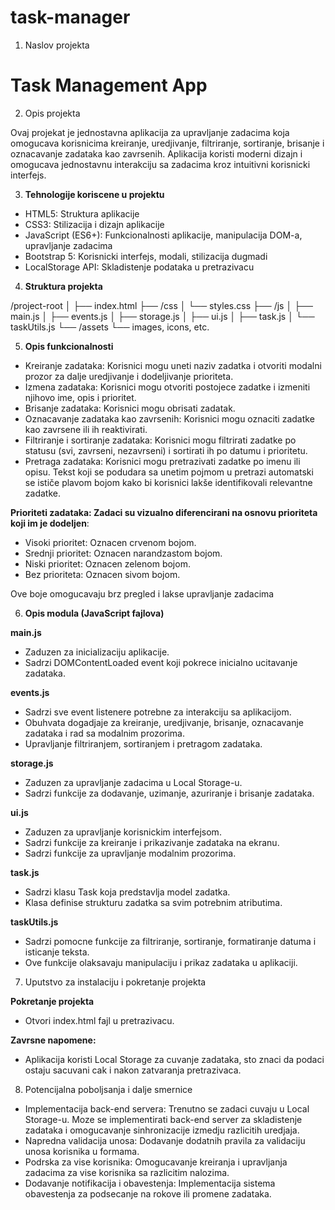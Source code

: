 # task-manager

1. Naslov projekta

# Task Management App

2. Opis projekta

Ovaj projekat je jednostavna aplikacija za upravljanje zadacima koja omogucava korisnicima kreiranje, uredjivanje, filtriranje, sortiranje, brisanje i oznacavanje zadataka kao zavrsenih. Aplikacija koristi moderni dizajn i omogucava jednostavnu interakciju sa zadacima kroz intuitivni korisnicki interfejs.

3. **Tehnologije koriscene u projektu**

- HTML5: Struktura aplikacije
- CSS3: Stilizacija i dizajn aplikacije
- JavaScript (ES6+): Funkcionalnosti aplikacije, manipulacija DOM-a, upravljanje zadacima
- Bootstrap 5: Korisnicki interfejs, modali, stilizacija dugmadi
- LocalStorage API: Skladistenje podataka u pretrazivacu

4. **Struktura projekta**

/project-root
│
├── index.html
├── /css
│   └── styles.css
├── /js
│   ├── main.js
│   ├── events.js
│   ├── storage.js
│   ├── ui.js
│   ├── task.js
│   └── taskUtils.js
└── /assets
    └── images, icons, etc.

5. **Opis funkcionalnosti**

- Kreiranje zadataka: Korisnici mogu uneti naziv zadatka i otvoriti modalni prozor za dalje uredjivanje i dodeljivanje prioriteta.
- Izmena zadataka: Korisnici mogu otvoriti postojece zadatke i izmeniti njihovo ime, opis i prioritet.
- Brisanje zadataka: Korisnici mogu obrisati zadatak.
- Oznacavanje zadataka kao zavrsenih: Korisnici mogu oznaciti zadatke kao zavrsene ili ih reaktivirati.
- Filtriranje i sortiranje zadataka: Korisnici mogu filtrirati zadatke po statusu (svi, zavrseni, nezavrseni) i sortirati ih po datumu i prioritetu.
- Pretraga zadataka: Korisnici mogu pretrazivati zadatke po imenu ili opisu. Tekst koji se podudara sa unetim pojmom u pretrazi automatski se ističe plavom bojom kako bi korisnici lakše identifikovali relevantne zadatke.


**Prioriteti zadataka: Zadaci su vizualno diferencirani na osnovu prioriteta koji im je dodeljen**:

- Visoki prioritet: Oznacen crvenom bojom.
- Srednji prioritet: Oznacen narandzastom bojom.
- Niski prioritet: Oznacen zelenom bojom.
- Bez prioriteta: Oznacen sivom bojom.

Ove boje omogucavaju brz pregled i lakse upravljanje zadacima

6. **Opis modula (JavaScript fajlova)**

**main.js**

- Zaduzen za inicializaciju aplikacije.
- Sadrzi DOMContentLoaded event koji pokrece inicialno ucitavanje zadataka.

**events.js**

- Sadrzi sve event listenere potrebne za interakciju sa aplikacijom.
- Obuhvata dogadjaje za kreiranje, uredjivanje, brisanje, oznacavanje zadataka i rad sa modalnim prozorima.
- Upravljanje filtriranjem, sortiranjem i pretragom zadataka.

**storage.js**

- Zaduzen za upravljanje zadacima u Local Storage-u.
- Sadrzi funkcije za dodavanje, uzimanje, azuriranje i brisanje zadataka.

**ui.js**

- Zaduzen za upravljanje korisnickim interfejsom.
- Sadrzi funkcije za kreiranje i prikazivanje zadataka na ekranu.
- Sadrzi funkcije za upravljanje modalnim prozorima.

**task.js**

- Sadrzi klasu Task koja predstavlja model zadatka.
- Klasa definise strukturu zadatka sa svim potrebnim atributima.

**taskUtils.js**

- Sadrzi pomocne funkcije za filtriranje, sortiranje, formatiranje datuma i isticanje teksta.
- Ove funkcije olaksavaju manipulaciju i prikaz zadataka u aplikaciji.

7. Uputstvo za instalaciju i pokretanje projekta

**Pokretanje projekta**

- Otvori index.html fajl u pretrazivacu.

**Zavrsne napomene:**

- Aplikacija koristi Local Storage za cuvanje zadataka, sto znaci da podaci ostaju sacuvani cak i nakon zatvaranja pretrazivaca.

8. Potencijalna poboljsanja i dalje smernice

- Implementacija back-end servera: Trenutno se zadaci cuvaju u Local Storage-u. Moze se implementirati back-end server za skladistenje zadataka i omogucavanje sinhronizacije izmedju razlicitih uredjaja.
- Napredna validacija unosa: Dodavanje dodatnih pravila za validaciju unosa korisnika u formama.
- Podrska za vise korisnika: Omogucavanje kreiranja i upravljanja zadacima za vise korisnika sa razlicitim nalozima.
- Dodavanje notifikacija i obavestenja: Implementacija sistema obavestenja za podsecanje na rokove ili promene zadataka.